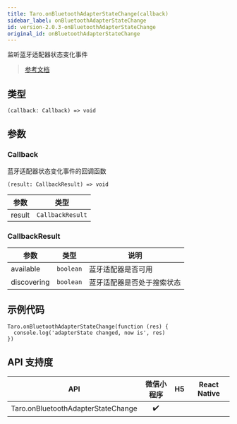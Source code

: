```yaml
---
title: Taro.onBluetoothAdapterStateChange(callback)
sidebar_label: onBluetoothAdapterStateChange
id: version-2.0.3-onBluetoothAdapterStateChange
original_id: onBluetoothAdapterStateChange
---
```


监听蓝牙适配器状态变化事件

> [参考文档](https://developers.weixin.qq.com/miniprogram/dev/api/device/bluetooth/wx.onBluetoothAdapterStateChange.html)

## 类型

```tsx
(callback: Callback) => void
```

## 参数

### Callback

蓝牙适配器状态变化事件的回调函数

```tsx
(result: CallbackResult) => void
```

| 参数 | 类型 |
| --- | --- |
| result | `CallbackResult` |

### CallbackResult

| 参数 | 类型 | 说明 |
| --- | --- | --- |
| available | `boolean` | 蓝牙适配器是否可用 |
| discovering | `boolean` | 蓝牙适配器是否处于搜索状态 |

## 示例代码

```tsx
Taro.onBluetoothAdapterStateChange(function (res) {
  console.log('adapterState changed, now is', res)
})
```

## API 支持度

| API | 微信小程序 | H5 | React Native |
| :---: | :---: | :---: | :---: |
| Taro.onBluetoothAdapterStateChange | ✔️ |  |  |
